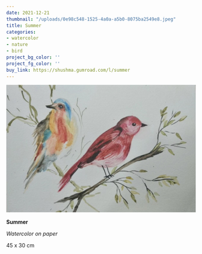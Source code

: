 ```yaml
---
date: 2021-12-21
thumbnail: "/uploads/0e98c548-1525-4a0a-a5b0-8075ba2549e8.jpeg"
title: Summer
categories:
- watercolor
- nature
- bird
project_bg_color: ''
project_fg_color: ''
buy_link: https://shushma.gumroad.com/l/summer
---
```

![](/uploads/0e98c548-1525-4a0a-a5b0-8075ba2549e8.jpeg)

**Summer**

_Watercolor on paper_

45 x 30 cm